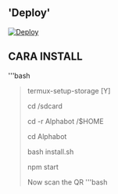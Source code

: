 ## 'Deploy'
[![Deploy](https://www.herokucdn.com/deploy/button.svg)](https://heroku.com/deploy?template=https://github.com/zeeoneofc/fxnabilz/)

## CARA INSTALL
'''bash

> termux-setup-storage [Y]
> 
> cd /sdcard
> 
> cd -r Alphabot /$HOME
> 
> cd Alphabot
> 
> bash install.sh
> 
> npm start
> 
> Now scan the QR
'''bash
